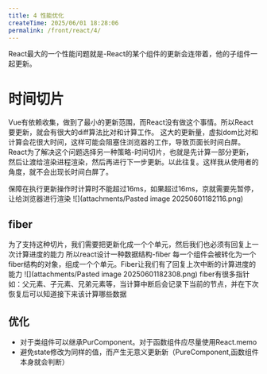 ```yaml
---
title: 4 性能优化
createTime: 2025/06/01 18:28:06
permalink: /front/react/4/
---
```

React最大的一个性能问题就是-React的某个组件的更新会连带着，他的子组件一起更新。

# 时间切片
Vue有依赖收集，做到了最小的更新范围，而React没有做这个事情。所以React要更新，就会有很大的diff算法比对和计算工作。
这大的更新量，虚拟dom比对和计算会花很大时间，这样可能会阻塞住浏览器的工作，导致页面长时间白屏。
React为了解决这个问题选择另一种策略-时间切片，也就是先计算一部分更新，然后让渡给渲染进程渲染，然后再进行下一步更新。以此往复。这样我从使用者的角度，就不会出现长时间白屏了。

保障在执行更新操作时计算时不能超过16ms，如果超过16ms，京就需要先暂停，让给浏览器进行渲染
![](attachments/Pasted image 20250601182116.png)

## fiber
为了支持这种切片，我们需要把更新化成一个个单元，然后我们也必须有回复上一次计算进度的能力
所以react设计一种数据结构-fiber
每一个组件会被转化为一个fiber结构的对象，组成一个个单元。Fiber让我们有了回复上次中断的计算进度的能力
![](attachments/Pasted image 20250601182308.png)
fiber有很多指针如：父元素、子元素、兄弟元素等，当计算中断后会记录下当前的节点，并在下次恢复后可以知道接下来该计算哪些数据

## 优化
- 对于类组件可以继承PurComponent。对于函数组件应尽量使用React.memo
- 避免state修改为同样的值，而产生无意义更新新（PureComponent,函数组件本身就会判断）
